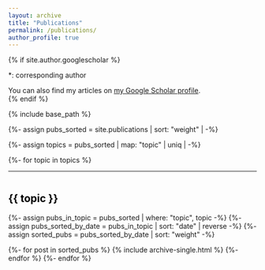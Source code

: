 ```yaml
---
layout: archive
title: "Publications"
permalink: /publications/
author_profile: true
---
```


{% if site.author.googlescholar %}
<p>*: corresponding author</p>
  <div class="wordwrap">You can also find my articles on <a href="{{site.author.googlescholar}}">my Google Scholar profile</a>.</div>
{% endif %}




{% include base_path %}

{%- assign pubs_sorted = site.publications | sort: "weight" |  -%}


{%- assign topics = pubs_sorted | map: "topic" | uniq |  -%}

{%- for topic in topics %}
<hr>
<h2 style="font-weight: bold; color: black; margin-top: 2em;">{{ topic }}</h2>

{%- assign pubs_in_topic = pubs_sorted | where: "topic", topic -%}
{%- assign pubs_sorted_by_date = pubs_in_topic | sort: "date" | reverse -%}
{%- assign sorted_pubs = pubs_sorted_by_date | sort: "weight" -%}

{%- for post in sorted_pubs %}
  {% include archive-single.html %}
{%- endfor %}
{%- endfor %}